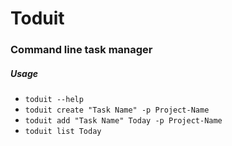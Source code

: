 # Toduit
### Command line task manager

##### Usage
* `toduit --help`
* `toduit create "Task Name" -p Project-Name`
* `toduit add "Task Name" Today -p Project-Name`
* `toduit list Today`



